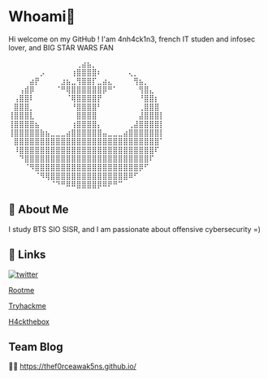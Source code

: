 
# Whoami🥷

Hi welcome on my GitHub ! I'am 4nh4ck1n3, french IT studen and infosec lover, and BIG STAR WARS FAN

⠀⠀⠀⠀⠀⠀⠀⠀⠀⠀⠀⠀⠀⢀⣴⣦⡀⠀⠀⠀⠀⠀⠀⠀⠀⠀⠀⠀⠀⠀
⠀⠀⠀⠀⠀⠀⡠⠀⠀⠀⠀⠀⢰⣿⣿⣿⣿⠆⠀⠀⠀⠀⠀⢄⡀⠀⠀⠀⠀⠀
⠀⠀⠀⠀⣴⡟⠀⠀⠀⠀⣰⣦⣀⢻⣿⣿⡏⣀⣴⣄⠀⠀⠀⠀⢻⣦⡀⠀⠀⠀
⠀⠀⢠⣾⡿⠀⠀⠀⠀⠈⠛⢿⣿⣿⣿⣿⣿⣿⡿⠛⠁⠀⠀⠀⠀⢻⣿⣄⠀⠀
⠀⢠⣿⣿⠇⠀⠀⠀⠀⠀⠀⠈⢿⣿⣿⣿⣿⡟⠀⠀⠀⠀⠀⠀⠀⠘⣿⣿⡆⠀
⠀⣿⣿⣿⡀⠀⠀⠀⠀⠀⠀⠀⠘⣿⣿⣿⣿⠃⠀⠀⠀⠀⠀⠀⠀⢀⣿⣿⣿⠀
⢸⣿⣿⣿⣇⠀⠀⠀⠀⠀⠀⠀⠀⣿⣿⣿⣿⠀⠀⠀⠀⠀⠀⠀⠀⣼⣿⣿⣿⡇
⢸⣿⣿⣿⣿⣦⠀⠀⠀⠀⠀⠀⢰⣿⣿⣿⣿⡄⠀⠀⠀⠀⠀⢀⣼⣿⣿⣿⣿⡇
⢸⣿⣿⣿⣿⣿⣷⣦⣀⣀⣀⣴⣿⣿⣿⣿⣿⣿⣤⣀⣀⣀⣴⣿⣿⣿⣿⣿⣿⡇
⠀⣿⣿⣿⣿⣿⣿⣿⣿⣿⣿⣿⣿⣿⣿⣿⣿⣿⣿⣿⣿⣿⣿⣿⣿⣿⣿⣿⣿⠁
⠀⠸⣿⣿⣿⣿⣿⣿⣿⣿⣿⣿⣿⣿⣿⣿⣿⣿⣿⣿⣿⣿⣿⣿⣿⣿⣿⣿⠏⠀
⠀⠀⠙⣿⣿⣿⣿⣿⣿⣿⣿⣿⣿⣿⣿⣿⣿⣿⣿⣿⣿⣿⣿⣿⣿⣿⣿⠏⠀⠀
⠀⠀⠀⠈⠻⣿⣿⣿⣿⣿⣿⣿⣿⣿⣿⣿⣿⣿⣿⣿⣿⣿⣿⣿⣿⡿⠋⠀⠀⠀
⠀⠀⠀⠀⠀⠈⠻⢿⣿⣿⣿⣿⣿⣿⣿⣿⣿⣿⣿⣿⣿⣿⣿⠿⠋⠀⠀⠀⠀⠀
⠀⠀⠀⠀⠀⠀⠀⠀⠈⠙⠛⠿⠿⣿⣿⣿⣿⡿⠿⠟⠛⠉⠀⠀⠀⠀⠀⠀⠀⠀

## 🚀 About Me
I study BTS SIO SISR, and I am passionate about offensive cybersecurity =)  


## 🔗 Links
[![twitter](https://img.shields.io/badge/twitter-1DA1F2?style=for-the-badge&logo=twitter&logoColor=white)](https://twitter.com/LeandreOnizuka)

[Rootme](https://www.root-me.org/4nh4ck1n3)

[Tryhackme](https://tryhackme.com/p/leandreonizuka84) 

[H4ckthebox](https://app.hackthebox.com/users/1328334)

## Team Blog 
👩‍💻 https://thef0rceawak5ns.github.io/
